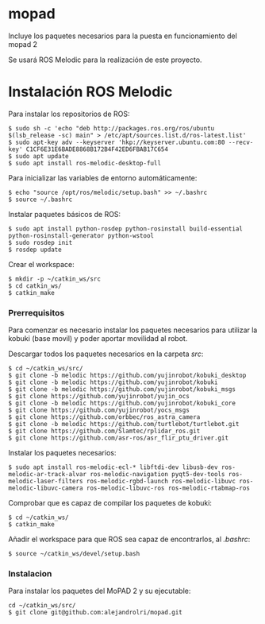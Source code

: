 # mopad
Incluye los paquetes necesarios para la puesta en funcionamiento del mopad 2


Se usará ROS Melodic para la realización de este proyecto.


# Instalación ROS Melodic
Para instalar los repositorios de ROS:
```
$ sudo sh -c 'echo "deb http://packages.ros.org/ros/ubuntu $(lsb_release -sc) main" > /etc/apt/sources.list.d/ros-latest.list'
$ sudo apt-key adv --keyserver 'hkp://keyserver.ubuntu.com:80 --recv-key' C1CF6E31E6BADE8868B172B4F42ED6FBAB17C654
$ sudo apt update
$ sudo apt install ros-melodic-desktop-full
```
Para inicializar las variables de entorno automáticamente:
```
$ echo "source /opt/ros/melodic/setup.bash" >> ~/.bashrc
$ source ~/.bashrc
```
Instalar paquetes básicos de ROS:
```
$ sudo apt install python-rosdep python-rosinstall build-essential python-rosinstall-generator python-wstool
$ sudo rosdep init
$ rosdep update
```

Crear el workspace:
```
$ mkdir -p ~/catkin_ws/src
$ cd catkin_ws/
$ catkin_make
```

### Prerrequisitos
Para comenzar es necesario instalar los paquetes necesarios para utilizar la kobuki (base movil) y poder aportar movilidad al robot.

Descargar todos los paquetes necesarios en la carpeta _src_:
```
$ cd ~/catkin_ws/src/
$ git clone -b melodic https://github.com/yujinrobot/kobuki_desktop
$ git clone -b melodic https://github.com/yujinrobot/kobuki
$ git clone -b melodic https://github.com/yujinrobot/kobuki_msgs
$ git clone https://github.com/yujinrobot/yujin_ocs
$ git clone -b melodic https://github.com/yujinrobot/kobuki_core
$ git clone https://github.com/yujinrobot/yocs_msgs
$ git clone https://github.com/orbbec/ros_astra_camera
$ git clone -b melodic https://github.com/turtlebot/turtlebot.git
$ git clone https://github.com/Slamtec/rplidar_ros.git
$ git clone https://github.com/asr-ros/asr_flir_ptu_driver.git
```

Instalar los paquetes necesarios:
```
$ sudo apt install ros-melodic-ecl-* libftdi-dev libusb-dev ros-melodic-ar-track-alvar ros-melodic-navigation pyqt5-dev-tools ros-melodic-laser-filters ros-melodic-rgbd-launch ros-melodic-libuvc ros-melodic-libuvc-camera ros-melodic-libuvc-ros ros-melodic-rtabmap-ros
```

Comprobar que es capaz de compilar los paquetes de kobuki:
```
$ cd ~/catkin_ws/
$ catkin_make
```

Añadir el workspace para que ROS sea capaz de encontrarlos, al _.bashrc_:
```
$ source ~/catkin_ws/devel/setup.bash
```

### Instalacion
Para instalar los paquetes del MoPAD 2 y su ejecutable:
```
cd ~/catkin_ws/src/
$ git clone git@github.com:alejandrolri/mopad.git
```
